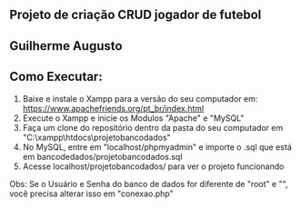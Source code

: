 ## Projeto de criação CRUD jogador de futebol
## Guilherme Augusto

## Como Executar:

1. Baixe e instale o Xampp para a versão do seu computador em: https://www.apachefriends.org/pt_br/index.html
2. Execute o Xampp e inicie os Modulos "Apache" e "MySQL"
3. Faça um clone do repositório dentro da pasta do seu computador em "C:\xampp\htdocs\projetobancodados"
4. No MySQL, entre em "localhost/phpmyadmin" e importe o .sql que está em bancodedados/projetobancodados.sql
5. Acesse localhost/projetobancodados/ para ver o projeto funcionando


Obs: Se o Usuário e Senha do banco de dados for diferente de "root" e "", você precisa alterar isso em "conexao.php"